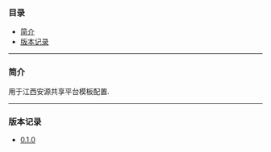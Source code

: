 ### 目录

* [简介](#abstract)
* [版本记录](#version)

---

### <a name="abstract">简介</a>

用于江西安源共享平台模板配置.

---

### <a name="version">版本记录</a>

* [0.1.0](./Docs/Version/0.1.0.md "0.1.0")